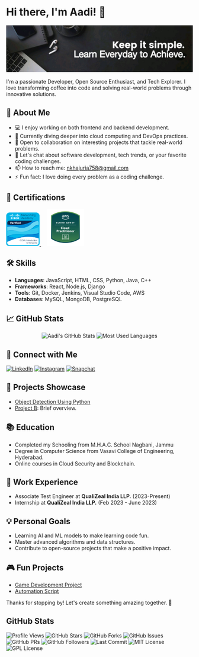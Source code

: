 # Hi there, I'm Aadi! 👋

![Profile Banner](https://github.com/aditya-ak05/aditya-ak05/blob/main/banner.png)

I'm a passionate Developer, Open Source Enthusiast, and Tech Explorer. I love transforming coffee into code and solving real-world problems through innovative solutions.

## 🚀 About Me

- 💻 I enjoy working on both frontend and backend development.
- 🌱 Currently diving deeper into cloud computing and DevOps practices.
- 👯 Open to collaboration on interesting projects that tackle real-world problems.
- 💬 Let's chat about software development, tech trends, or your favorite coding challenges.
- 📫 How to reach me: [nkhajuria758@gmail.com](mailto:nkhajuria758@gmail.com)
- ⚡ Fun fact: I love doing every problem as a coding challenge.

## 📃 Certifications   

<p align="left">
  <a href="https://www.credly.com/badges/cf53a7ec-d685-45ed-959e-82d533596bf9/public_url">
  <img src="https://github.com/aditya-ak05/aditya-ak05/blob/main/ccna-introduction-to-networks.png" width="90">
  </a>
  &nbsp;&nbsp;&nbsp;
  <a href="https://www.credly.com/badges/8bee5e53-5435-44d4-a357-2bebb8edcf6e/public_url">
  <img src="https://github.com/aditya-ak05/aditya-ak05/blob/main/aws-cloud-quest-cloud-practitioner.png" width="100">
  </a>
</p>


## 🛠️ Skills

- **Languages**: JavaScript, HTML, CSS, Python, Java, C++
- **Frameworks**: React, Node.js, Django
- **Tools**: Git, Docker, Jenkins, Visual Studio Code, AWS
- **Databases**: MySQL, MongoDB, PostgreSQL

## 📈 GitHub Stats

<p align="center">
  <img src="https://github-readme-stats.vercel.app/api?username=aditya-ak05&show_icons=true&theme=radical" alt="Aadi's GitHub Stats" />
  <img src="https://github-readme-stats.vercel.app/api/top-langs/?username=aditya-ak05&layout=compact&theme=radical&langs_count=8" alt="Most Used Languages" style="height: 195px;"/>
</p>

## 🔗 Connect with Me

[![LinkedIn](https://img.shields.io/badge/LinkedIn-0077B5?style=for-the-badge&logo=linkedin&logoColor=white)](https://www.linkedin.com/in/adityankhajuria/)
[![Instagram](https://img.shields.io/badge/Instagram-E4405F?style=for-the-badge&logo=instagram&logoColor=white)](https://instagram.com/_me.aadi)
[![Snapchat](https://img.shields.io/badge/Snapchat-FFFC00?style=for-the-badge&logo=snapchat&logoColor=white)](https://snapchat.com/add/aditya_ak05)

## 🎨 Projects Showcase

- [Object Detection Using Python](https://github.com/aditya-ak05/Object-Detection-using-Python)
- [Project B](https://github.com/your_username/project_b): Brief overview.

## 📚 Education

- Completed my Schooling from M.H.A.C. School Nagbani, Jammu
- Degree in Computer Science from Vasavi College of Engineering, Hyderabad.
- Online courses in Cloud Security and Blockchain.

## 💼 Work Experience

- Associate Test Engineer at **QualiZeal India LLP.** (2023-Present)
- Internship at **QualiZeal India LLP.** (Feb 2023 - June 2023)

## 💡 Personal Goals

- Learning AI and ML models to make learning code fun.
- Master advanced algorithms and data structures.
- Contribute to open-source projects that make a positive impact.

## 🎮 Fun Projects

- [Game Development Project](https://github.com/your_username/game_project)
- [Automation Script](https://github.com/your_username/automation_script)

Thanks for stopping by! Let's create something amazing together. 🚀

## GitHub Stats   

![Profile Views](https://komarev.com/ghpvc/?username=aditya-ak05&color=brightgreen)
![GitHub Stars](https://img.shields.io/github/stars/aditya-ak05/aditya-ak05?style=social) 
![GitHub Forks](https://img.shields.io/github/forks/aditya-ak05/aditya-ak05?style=social) 
![GitHub Issues](https://img.shields.io/github/issues/aditya-ak05/aditya-ak05) 
![GitHub PRs](https://img.shields.io/github/issues-pr/aditya-ak05/aditya-ak05) 
![GitHub Followers](https://img.shields.io/github/followers/aditya-ak05?style=social) 
![Last Commit](https://img.shields.io/github/last-commit/aditya-ak05/aditya-ak05)
![MIT License](https://img.shields.io/badge/License-MIT-blue.svg)  
![GPL License](https://img.shields.io/badge/License-GPL%20v3-blue.svg) 
